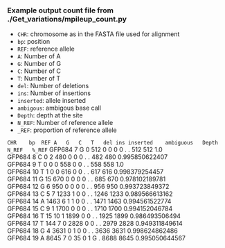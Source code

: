 ### Example output count file from ./Get_variations/mpileup_count.py 
* `CHR`: chromosome as in the FASTA file used for alignment
* `bp`: position
* `REF`: reference allele
* `A`: Number of A
* `G`: Number of G
* `C`: Number of C
* `T`: Number of T
* `del`: Number of deletions
* `ins`: Number of insertions
* `inserted`: allele inserted
* `ambigous`: ambigous base call
* `Depth`: depth at the site
* `N_REF`: Number of reference allele
* `_REF`: proportion of reference allele

`CHR	bp	REF	A	G	C	T	del	ins	inserted	ambiguous	Depth	N_REF	%_REF`
GFP684	7	G	0	512	0	0	0	0	.	.	512	512	1.0<br/>
GFP684	8	C	0	2	480	0	0	0	.	.	482	480	0.995850622407<br/>
GFP684	9	T	0	0	0	558	0	0	.	.	558	558	1.0<br/>
GFP684	10	T	1	0	0	616	0	0	.	.	617	616	0.998379254457<br/>
GFP684	11	G	15	670	0	0	0	0	.	.	685	670	0.978102189781<br/>
GFP684	12	G	6	950	0	0	0	0	.	.	956	950	0.993723849372<br/>
GFP684	13	C	5	7	1233	1	0	0	.	.	1246	1233	0.989566613162<br/>
GFP684	14	A	1463	6	1	1	0	0	.	.	1471	1463	0.994561522774<br/>
GFP684	15	C	9	1	1700	0	0	0	.	.	1710	1700	0.994152046784<br/>
GFP684	16	T	15	10	1	1899	0	0	.	.	1925	1899	0.986493506494<br/>
GFP684	17	T	144	7	0	2828	0	0	.	.	2979	2828	0.949311849614<br/>
GFP684	18	G	4	3631	0	1	0	0	.	.	3636	3631	0.998624862486<br/>
GFP684	19	A	8645	7	0	35	0	1	G	.	8688	8645	0.995050644567<br/>
